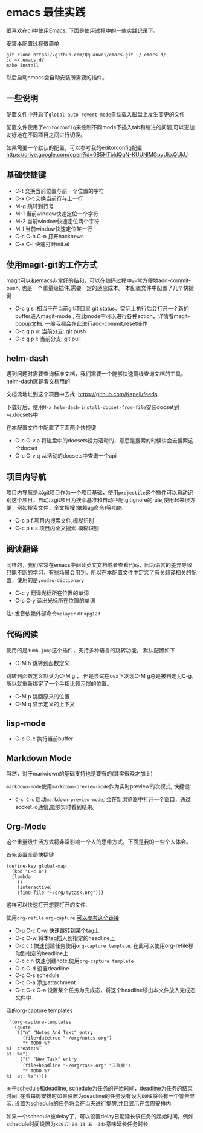 # emacs 最佳实践
 很喜欢在cli中使用Emacs, 下面是使用过程中的一些实践记录下。

 安装本配置过程很简单

```
git clone https://github.com/Qquanwei/emacs.git ~/.emacs.d/
cd ~/.emacs.d/
make install
```

然后启动emacs会自动安装所需要的插件。

## 一些说明

配置文件中开启了`global-auto-revert-mode`自动载入磁盘上发生变更的文件

配置文件使用了`editorconfig`来控制不同mode下插入tab和缩进的问题,可以更加友好地在不同项目之间进行切换。

如果需要一个默认的配置，可以参考我的editorconfig配置 https://drive.google.com/open?id=0B5HTbldQqN-KUUNlMGpyUkxQUkU


## 基础快捷键

* C-t 交换当前位置与前一个位置的字符
* C-x C-t 交换当前行与上一行
* M-g 跳转到行号
* M-1 当前window快速定位一个字符
* M-2 当前window快速定位两个字符
* M-l 当前window快速定位某一行
* C-c C-h C-n 打开hacknews
* C-x C-l 快速打开init.el



## 使用magit-git的工作方式
 magit可以和emacs非常好的结和，可以在编码过程中非常方便地add-commit-push, 也是一个重量级插件,需要一定的适应成本。
 本配置文件中配置了几个快捷键

*  C-c g s  :相当于在当前git项目里 git status。实际上执行后会打开一个新的buffer进入magit-mode , 在此mode中可以进行各种action，详情看magit-popup文档. 一般我都会在此进行add-commit,reset操作
*  C-c g p u: 当前分支: git push
*  C-c g p l: 当前分支: git pull

## helm-dash
  遇到问题时需要查询标准文档，我们需要一个能够快速离线查询文档的工具。helm-dash就是看文档用的

  文档流地址到这个项目中去找: https://github.com/Kapeli/feeds

  下载好后，使用`M-x helm-dash-install-docset-from-file`安装docset到~/.docsets中

  在本配置文件中配置了下面两个快捷键

* C-c C-v a 将磁盘中的docsets设为活动的，意思是搜索的时候讲会去搜索这个docset
* C-c C-v q 从活动的docsets中查询一个api

## 项目内导航
 项目内导航是以git项目作为一个项目基础，使用`projectile`这个插件可以自动识别这个项目。自动以git项目为搜索基准和自动匹配.gitignore的rule,使用起来很方便，例如搜索文件，全文搜搜(依赖ag命令)等功能.

* C-c p f  项目内搜索文件,模糊识别
* C-c p s s 项目内全文搜索,模糊识别

## 阅读翻译
  同样的，我们常常在emacs中阅读英文文档或者查看代码，因为语言的差异导致只能不断的学习，有些场景会用到。所以在本配置文件中定义了有关翻译相关的配置，使用的是`youdao-dictionary`

* C-c y 翻译光标所在位置的单词
* C-c C-y 读出光标所在位置的单词

注:  发音依赖外部命令`mplayer` or `mpg123`

## 代码阅读
  使用的是`dumb-jump`这个插件，支持多种语言的跳转功能。
  默认配置如下

* C-M h 跳转到函数定义

跳转到函数定义默认为C-M g ， 但是尝试在osx下发现C-M g总是被判定为C-g, 所以就重新绑定了一个手指比较习惯的位置。
* C-M p 跳回原来的位置
* C-M q 显示定义的上下文


## lisp-mode

* C-c C-c 执行当前buffer

## Markdown Mode
当然，对于markdown的基础支持也是要有的(其实很晚才加上)

`markdown-mode`使用`markdown-preview-mode`作为实时preview的次模式,
快捷键:

* `C-c C-c` 启动`markdown-preview-mode`, 会在新浏览器中打开一个窗口，通过socket.io通信,能够实时看到结果。

## Org-Mode

这个重量级生活方式将非常影响一个人的思维方式，下面是我的一些个人体会。

首先设置全局快捷键

```
(define-key global-map
  (kbd "C-c o")
  (lambda
    ()
    (interactive)
    (find-file "~/org/mytask.org")))
```

这样可以快速打开想要打开的文件.


使用`org-refile` `org-capture`  [可以参考这个链接](http://sachachua.com/blog/2015/02/learn-take-notes-efficiently-org-mode/)

* C-u C-c C-w 快速跳转到某个tag上
* C-c C-w 将本tag插入到指定的headline上
* C-c c t 快速创建任务使用`org-capture template`. 在此可以使用org-refile移动到指定的headline上
* C-c c n 快速创建note,使用`org-capture template`
* C-c C-d 设置deadline
* C-c C-s schedule
* C-c C-a 添加attachment
* C-c C-x C-a 设置某个任务为完成态，将这个headline移出本文件放入完成态文件中.

我的org-capture templates

```
 '(org-capture-templates
   (quote
    (("n" "Notes And Text" entry
      (file+datetree "~/org/notes.org")
      "* TODO %?
%i  create:%T
at: %a")
     ("t" "New Task" entry
      (file+headline "~/org/task.org" "工作表")
      "* TODO %?
%i  at: %a"))))

```

关于schedule和deadline, schedule为任务的开始时间，deadline为任务的结束时间. 在看每周安排时如果设置为deadline的任务没有设为`DONE`将会有一个警告显示. 设置为schedule的任务将会在当天进行提醒,并且显示在每周安排内.

如果一个schedule被delay了，可以设置delay日期延长该任务的起始时间。例如schedule时间设置为`<2017-04-13 五 -3d>`意味延长任务时长.
